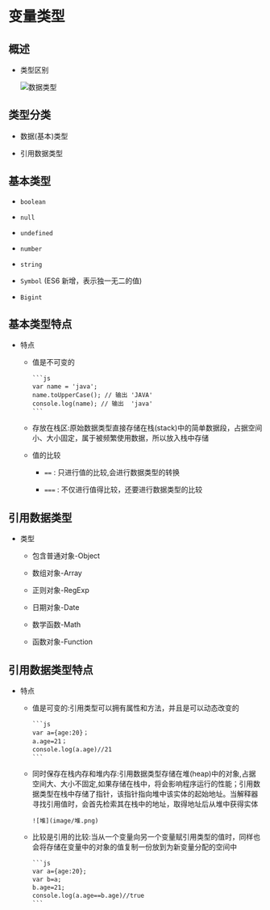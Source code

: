 # 变量类型

## 概述

- 类型区别

    ![数据类型](./image/数据类型.png>)

## 类型分类

- 数据(基本)类型

- 引用数据类型

## 基本类型

- `boolean`

- `null`

- `undefined`

- `number`

- `string`

- `Symbol` (ES6 新增，表示独一无二的值)

- `Bigint`

## 基本类型特点

- 特点

  - 值是不可变的

        ```js
        var name = 'java';
        name.toUpperCase(); // 输出 'JAVA'
        console.log(name); // 输出  'java'
        ```

  - 存放在栈区:原始数据类型直接存储在栈(stack)中的简单数据段，占据空间小、大小固定，属于被频繁使用数据，所以放入栈中存储

  - 值的比较

    - `==` : 只进行值的比较,会进行数据类型的转换

    - `===` : 不仅进行值得比较，还要进行数据类型的比较

## 引用数据类型

- 类型

  - 包含普通对象-Object

  - 数组对象-Array

  - 正则对象-RegExp

  - 日期对象-Date

  - 数学函数-Math

  - 函数对象-Function

## 引用数据类型特点

- 特点

  - 值是可变的:引用类型可以拥有属性和方法，并且是可以动态改变的

        ```js
        var a={age:20}；
        a.age=21；
        console.log(a.age)//21
        ```

  - 同时保存在栈内存和堆内存:引用数据类型存储在堆(heap)中的对象,占据空间大、大小不固定,如果存储在栈中，将会影响程序运行的性能；引用数据类型在栈中存储了指针，该指针指向堆中该实体的起始地址。当解释器寻找引用值时，会首先检索其在栈中的地址，取得地址后从堆中获得实体

        ![堆](image/堆.png)

  - 比较是引用的比较:当从一个变量向另一个变量赋引用类型的值时，同样也会将存储在变量中的对象的值复制一份放到为新变量分配的空间中

        ```js
        var a={age:20};
        var b=a;
        b.age=21;
        console.log(a.age==b.age)//true
        ```
